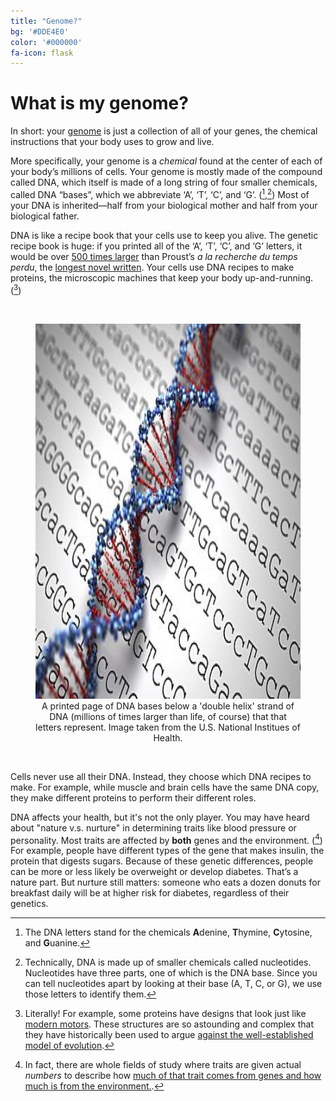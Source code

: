 ```yaml
---
title: "Genome?"
bg: '#DDE4E0'
color: '#000000' 
fa-icon: flask
---
```

# What is my genome?

In short: your [genome](https://www.yourgenome.org/facts/what-is-a-genome) is just a collection of all of your genes, the chemical instructions that your body uses to grow and live.



More specifically, your genome is a *chemical* found at the center of each of your body’s millions of cells.  Your genome is mostly made of the compound called DNA, which itself is made
of a long string of four smaller chemicals, called DNA “bases”, which we abbreviate ‘A’, ‘T’, ‘C’, and ‘G’. ([^1],[^2]) Most of your DNA is inherited—half from your biological mother and half from your biological father.



DNA is like a recipe book that your cells use to keep you alive. The genetic recipe book is huge: if you printed all of the ‘A’, ‘T’, ‘C’, and ‘G’ letters, it would be over [500 times larger](<https://www.veritasgenetics.com/our-thinking/whole-story>) than Proust’s *a la recherche du temps perdu*, the [longest novel written](<http://www.guinnessworldrecords.com/world-records/longest-novel>). Your cells use DNA recipes to make proteins, the microscopic machines that keep your body up-and-running. ([^3])

<br>

<figure align="center">
  <img src="/img/dna_printed.png" alt="DNA helix on top of printed DNA" width="600" height="600"/>
  <figcaption>A printed page of DNA bases below a  'double helix' strand of DNA (millions of times larger than life, of course) that that letters represent. Image taken from the <a src="https://www.nih.gov/news-events/nih-research-matters/finding-factors-affect-huntingtons-disease-onset">U.S. National Institues of Health.</a></figcaption>
</figure>
<br>



Cells never use all their DNA. Instead, they choose which DNA recipes to make. For example, while muscle and brain cells have the same DNA copy, they make different proteins to perform their different roles.

 

DNA affects your health, but it's not the only player. You may have heard about "nature v.s. nurture" in determining traits like blood pressure or personality. Most traits are affected by **both** genes and the environment. ([^4])  For example, people have different types of the gene that makes insulin, the protein that digests sugars. Because of these genetic differences, people can be more or less likely be overweight or develop diabetes. That’s a nature part. But nurture still matters: someone who eats a dozen donuts for breakfast daily will be at higher risk for diabetes, regardless of their genetics.

 
  



[^1]: The DNA letters stand for the chemicals **A**denine, **T**hymine, **C**ytosine, and **G**uanine.
[^2]: Technically, DNA is made up of smaller chemicals called nucleotides. Nucleotides have three parts, one of which is the DNA base. Since you can tell nucleotides apart by looking at their base (A, T, C, or G), we use those letters to identify them.
[^3]: Literally! For example, some proteins have designs that look just like [modern motors](<https://www.thunderbolts.info/wp/2017/12/15/flagellar-motors-3/>). These structures are so astounding and complex that they have historically been used to argue [against the well-established model of evolution](<https://historynewsnetwork.org/article/129214>).  
[^4]: In fact, there are whole fields of study where traits are given actual *numbers* to describe how [much of that trait comes from genes and how much is from the environment.](<https://www.nature.com/scitable/topicpage/estimating-trait-heritability-46889>).  
